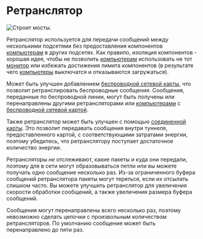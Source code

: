 # Ретранслятор

![Строит мосты.](oredict:opencomputers:relay)

Ретранслятор используется для передачи сообщений между несколькими подсетями без предоставления компонентов [компьютерам](../general/computer.md) в других подсетях. Как правило, изоляция компонентов - хорошая идея, чтобы не позволить [компьютерам](../general/computer.md) использовать не тот [монитор](screen1.md) или избежать достижения лимита компонентов (в результате чего [компьютеры](../general/computer.md) выключатся и отказываются загружаться).

Может быть улучшен добавлением [беспроводной сетевой карты](../item/wlanCard1.md), что позволит ретранслировать беспроводные сообщения. Сообщения, переданные по беспроводной линии, могут быть получены или перенаправлены другими ретрансляторами или [компьютерами](../general/computer.md) с [беспроводной сетевой картой](../item/wlanCard1.md).

Также ретранслятор может быть улучшен с помощью [соединенной карты](../item/linkedCard.md). Это позволит передавать сообщения внутри туннеля, предоставленного картой, с соответствующими затратами энергии, поэтому убедитесь, что ретранслятору поступает достаточное количество энергии.

Ретрансляторы *не* отслеживают, какие пакеты и куда они передали, поэтому для в сети могут образовываться петли или вы можете получать одно сообщение несколько раз. Из-за ограниченного буфера сообщений ретранслятора пакеты могут теряться, если их отсылать слишком часто. Вы можете улучшить ретранслятор для увеличения скорости обработки сообщений, а также увеличения размера буфера сообщений.

Сообщения могут перенаправлены всего несколько раз, поэтому невозможно сделать цепочки с произвольным количеством ретрансляторов. По умолчанию сообщение может быть перенаправлено до пяти раз.
